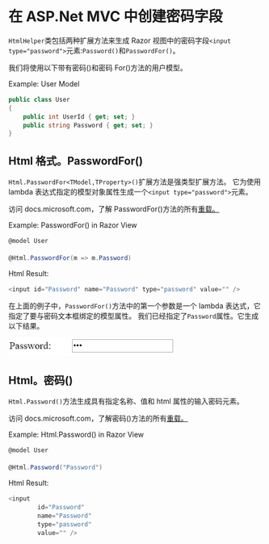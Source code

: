 # 在 ASP.Net MVC 中创建密码字段



`HtmlHelper`类包括两种扩展方法来生成 Razor 视图中的密码字段`<input type="password">`元素:`Password()`和`PasswordFor()`。

我们将使用以下带有密码()和密码 For()方法的用户模型。

Example: User Model 

```cs
public class User
{
    public int UserId { get; set; }
    public string Password { get; set; }
} 
```

## Html 格式。PasswordFor()

`Html.PasswordFor<TModel,TProperty>()`扩展方法是强类型扩展方法。 它为使用 lambda 表达式指定的模型对象属性生成一个`<input type="password">`元素。

访问 docs.microsoft.com，了解 PasswordFor()方法的所有[重载。](https://docs.microsoft.com/en-us/dotnet/api/system.web.mvc.html.inputextensions.passwordfor?view=aspnet-mvc-5.2)

Example: PasswordFor() in Razor View 

```cs
@model User

@Html.PasswordFor(m => m.Password) 
```

Html Result:

```cs
<input id="Password" name="Password" type="password" value="" />
```

在上面的例子中，`PasswordFor()`方法中的第一个参数是一个 lambda 表达式，它指定了要与密码文本框绑定的模型属性。 我们已经指定了`Password`属性。它生成以下结果。

[![password input field](img/65895da1e00f5bc9e782934dd525b6ba.png)](../../Content/images/mvc/htmlhelper-password.png)

## Html。密码()

`Html.Password()`方法生成具有指定名称、值和 html 属性的输入密码元素。

访问 docs.microsoft.com，了解密码()方法的所有[重载。](https://docs.microsoft.com/en-us/dotnet/api/system.web.mvc.html.inputextensions.password?view=aspnet-mvc-5.2)

Example: Html.Password() in Razor View 

```cs
@model User

@Html.Password("Password") 
```

Html Result:

```cs
<input 
        id="Password" 
        name="Password" 
        type="password" 
        value="" />
```

